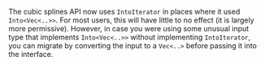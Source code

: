 The cubic splines API now uses `IntoIterator` in places where it used `Into<Vec<..>>`. For most users, this will have little to no effect (it is largely more permissive). However, in case you were using some unusual input type that implements `Into<Vec<..>>` without implementing `IntoIterator`, you can migrate by converting the input to a `Vec<..>` before passing it into the interface.
